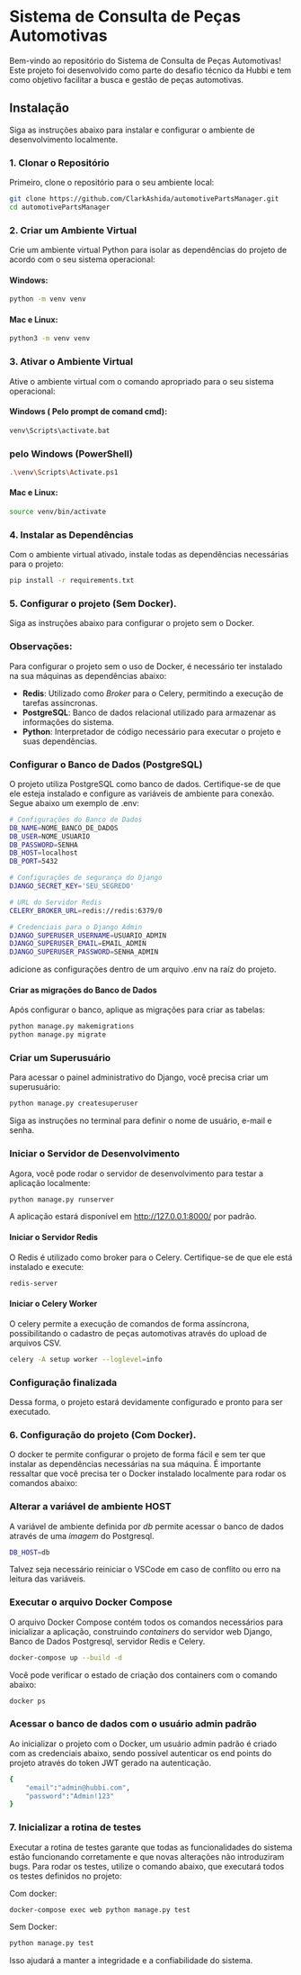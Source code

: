 # Sistema de Consulta de Peças Automotivas

Bem-vindo ao repositório do Sistema de Consulta de Peças Automotivas! Este projeto foi desenvolvido como parte do desafio técnico da Hubbi e tem como objetivo facilitar a busca e gestão de peças automotivas. 

## Instalação

Siga as instruções abaixo para instalar e configurar o ambiente de desenvolvimento localmente.

### 1. Clonar o Repositório

Primeiro, clone o repositório para o seu ambiente local:

```bash
git clone https://github.com/ClarkAshida/automotivePartsManager.git
cd automotivePartsManager
```

### 2. Criar um Ambiente Virtual

Crie um ambiente virtual Python para isolar as dependências do projeto de acordo com o seu sistema operacional:

#### Windows:
```bash
python -m venv venv
```

#### Mac e Linux:
```bash
python3 -m venv venv
```

### 3. Ativar o Ambiente Virtual
Ative o ambiente virtual com o comando apropriado para o seu sistema operacional:

#### Windows ( Pelo prompt de comand cmd):
```bash
venv\Scripts\activate.bat
```
### pelo Windows (PowerShell)
```bash
.\venv\Scripts\Activate.ps1
```

#### Mac e Linux:
```bash
source venv/bin/activate
```

### 4. Instalar as Dependências

Com o ambiente virtual ativado, instale todas as dependências necessárias para o projeto:

```bash
pip install -r requirements.txt
```

### 5. Configurar o projeto (Sem Docker).

Siga as instruções abaixo para configurar o projeto sem o Docker.

### Observações:

Para configurar o projeto sem o uso de Docker, é necessário ter instalado na sua máquinas as dependências abaixo:

- **Redis**: Utilizado como _Broker_ para o Celery, permitindo a execução de tarefas assíncronas.
- **PostgreSQL**: Banco de dados relacional utilizado para armazenar as informações do sistema.
- **Python**: Interpretador de código necessário para executar o projeto e suas dependências.

### Configurar o Banco de Dados (PostgreSQL)

O projeto utiliza PostgreSQL como banco de dados. Certifique-se de que ele esteja instalado e configure as variáveis de ambiente para conexão. Segue abaixo um exemplo de .env:

```bash
# Configurações do Banco de Dados
DB_NAME=NOME_BANCO_DE_DADOS
DB_USER=NOME_USUARIO
DB_PASSWORD=SENHA
DB_HOST=localhost
DB_PORT=5432

# Configurações de segurança do Django
DJANGO_SECRET_KEY='SEU_SEGREDO'

# URL do Servidor Redis
CELERY_BROKER_URL=redis://redis:6379/0

# Credenciais para o Django Admin
DJANGO_SUPERUSER_USERNAME=USUARIO_ADMIN
DJANGO_SUPERUSER_EMAIL=EMAIL_ADMIN
DJANGO_SUPERUSER_PASSWORD=SENHA_ADMIN
```

adicione as configurações dentro de um arquivo .env na raíz do projeto.

#### Criar as migrações do Banco de Dados

Após configurar o banco, aplique as migrações para criar as tabelas:

```bash
python manage.py makemigrations
python manage.py migrate
```

### Criar um Superusuário

Para acessar o painel administrativo do Django, você precisa criar um superusuário:

```bash
python manage.py createsuperuser
```

Siga as instruções no terminal para definir o nome de usuário, e-mail e senha.

### Iniciar o Servidor de Desenvolvimento

Agora, você pode rodar o servidor de desenvolvimento para testar a aplicação localmente:

```bash
python manage.py runserver
```

A aplicação estará disponível em http://127.0.0.1:8000/ por padrão.

#### Iniciar o Servidor Redis

O Redis é utilizado como broker para o Celery. Certifique-se de que ele está instalado e execute:

```bash
redis-server
```

#### Iniciar o Celery Worker

O celery permite a execução de comandos de forma assíncrona, possibilitando o cadastro de peças automotivas através do upload de arquivos CSV.

```bash
celery -A setup worker --loglevel=info
```

### Configuração finalizada

Dessa forma, o projeto estará devidamente configurado e pronto para ser executado.

### 6. Configuração do projeto (Com Docker).

O docker te permite configurar o projeto de forma fácil e sem ter que instalar as dependências necessárias na sua máquina. É importante ressaltar que você precisa ter o Docker instalado localmente para rodar os comandos abaixo:

### Alterar a variável de ambiente HOST

A variável de ambiente definida por _db_ permite acessar o banco de dados através de uma _imagem_ do Postgresql.

```bash
DB_HOST=db
```

Talvez seja necessário reiniciar o VSCode em caso de conflito ou erro na leitura das variáveis.

### Executar o arquivo Docker Compose

O arquivo Docker Compose contém todos os comandos necessários para inicializar a aplicação, construindo _containers_ do servidor web Django, Banco de Dados Postgresql, servidor Redis e Celery.

```bash
docker-compose up --build -d
```

Você pode verificar o estado de criação dos containers com o comando abaixo:

```bash
docker ps
```

### Acessar o banco de dados com o usuário admin padrão

Ao inicializar o projeto com o Docker, um usuário admin padrão é criado com as credenciais abaixo, sendo possível autenticar os end points do projeto através do token JWT gerado na autenticação.

```bash
{
    "email":"admin@hubbi.com",
    "password":"Admin!123"
}
```

### 7. Inicializar a rotina de testes

Executar a rotina de testes garante que todas as funcionalidades do sistema estão funcionando corretamente e que novas alterações não introduziram bugs. Para rodar os testes, utilize o comando abaixo, que executará todos os testes definidos no projeto:

Com docker:

```bash
docker-compose exec web python manage.py test
```

Sem Docker:

```bash
python manage.py test
```

Isso ajudará a manter a integridade e a confiabilidade do sistema.